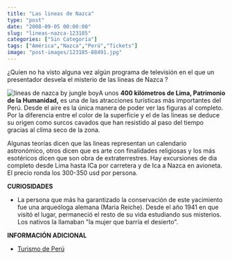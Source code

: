 ```yaml
---
title: "Las lineas de Nazca"
type: "post"
date: "2008-09-05 00:00:00"
slug: "lineas-nazca-123185"
categories: ["Sin Categoría"]
tags: ["América","Nazca","Perú","Tickets"]
image: "post-images/123185-88491.jpg"
---
```


¿Quien no ha visto alguna vez algún programa de televisión en el que un presentador desvela el misterio de las lineas de Nazca ?

![lineas de nazca by jungle boy](post-images/123185-88491.jpg "lineas de nazca by jungle boy")A unos **400 kilómetros de Lima, Patrimonio de la Humanidad,** es una de las atracciones turísticas más importantes del Perú. Desde el aire es la única manera de poder ver las figuras al completo. Por la diferencia entre el color de la superficie y el de las lineas se deduce su origen como surcos cavados que han resistido al paso del tiempo gracias al clima seco de la zona.

Algunas teorías dicen que las lineas representan un calendario astronómico, otros dicen que es arte con finalidades religiosas y los más esotéricos dicen que son obra de extraterrestres. Hay excursiones de dia completo desde Lima hasta ICa por carretera y de Ica a Nazca en avioneta. El precio ronda los 300-350 usd por persona.

**CURIOSIDADES**

- La persona que más ha garantizado la conservación de este yacimiento fue una arqueóloga alemana (Maria Reiche). Desde el año 1941 en que visitó el lugar, permaneció el resto de su vida estudiando sus misterios. Los nativos la llamaban "la mujer que barría el desierto".

**INFORMACIÓN ADICIONAL**

- [Turismo de Perú](http://www.peruturismo.com/)